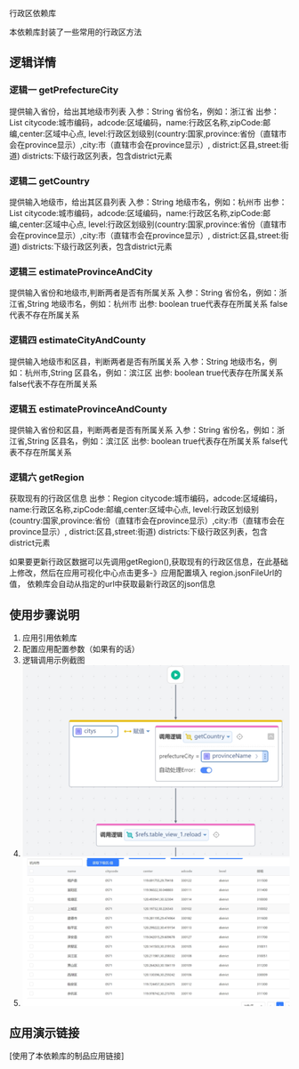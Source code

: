 行政区依赖库

本依赖库封装了一些常用的行政区方法

## 逻辑详情

### 逻辑一 getPrefectureCity
提供输入省份，给出其地级市列表
入参：String 省份名，例如：浙江省
出参：List<Region>
citycode:城市编码，adcode:区域编码，name:行政区名称,zipCode:邮编,center:区域中心点,
level:行政区划级别(country:国家,province:省份（直辖市会在province显示）,city:市（直辖市会在province显示）, district:区县,street:街道)
districts:下级行政区列表，包含district元素
          

### 逻辑二 getCountry
提供输入地级市，给出其区县列表
入参：String 地级市名，例如：杭州市
出参：List<Region>
citycode:城市编码，adcode:区域编码，name:行政区名称,zipCode:邮编,center:区域中心点,
level:行政区划级别(country:国家,province:省份（直辖市会在province显示）,city:市（直辖市会在province显示）, district:区县,street:街道)
districts:下级行政区列表，包含district元素

### 逻辑三 estimateProvinceAndCity
提供输入省份和地级市,判断两者是否有所属关系
入参：String 省份名，例如：浙江省,String 地级市名，例如：杭州市
出参: boolean true代表存在所属关系  false代表不存在所属关系

### 逻辑四 estimateCityAndCounty
提供输入地级市和区县，判断两者是否有所属关系
入参：String 地级市名，例如：杭州市,String 区县名，例如：滨江区
出参: boolean true代表存在所属关系  false代表不存在所属关系

### 逻辑五 estimateProvinceAndCounty
提供输入省份和区县，判断两者是否有所属关系
入参：String 省份名，例如：浙江省,String 区县名，例如：滨江区
出参: boolean true代表存在所属关系  false代表不存在所属关系

### 逻辑六 getRegion
获取现有的行政区信息
出参：Region
citycode:城市编码，adcode:区域编码，name:行政区名称,zipCode:邮编,center:区域中心点,
level:行政区划级别(country:国家,province:省份（直辖市会在province显示）,city:市（直辖市会在province显示）, district:区县,street:街道)
districts:下级行政区列表，包含district元素


如果要更新行政区数据可以先调用getRegion(),获取现有的行政区信息，在此基础上修改，然后在应用可视化中心点击更多-》应用配置填入 region.jsonFileUrl的值，
依赖库会自动从指定的url中获取最新行政区的json信息

## 使用步骤说明

1.  应用引用依赖库
2.  配置应用配置参数（如果有的话）
3.  逻辑调用示例截图
4.  ![img1.png](img1.png)
5.  ![img2.png](img2.png) 

## 应用演示链接

[使用了本依赖库的制品应用链接]
